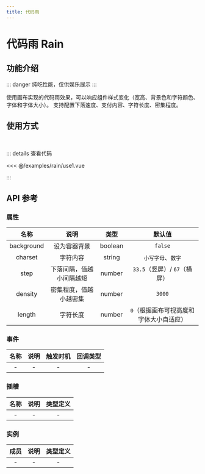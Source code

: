 ```yaml
---
title: 代码雨
---
```


# 代码雨 Rain

## 功能介绍

::: danger
纯吃性能，仅供娱乐展示
:::

使用画布实现的代码雨效果，可以响应组件样式变化（宽高、背景色和字符颜色、字体和字体大小）。
支持配置下落速度、支付内容、字符长度、密集程度。

## 使用方式

<br />
<RainUse1 />

::: details 查看代码

<<< @/examples/rain/use1.vue

:::

## API 参考

### 属性

|    名称    |           说明           |  类型   |                 默认值                  |
| :--------: | :----------------------: | :-----: | :-------------------------------------: |
| background |       设为容器背景       | boolean |                 `false`                 |
|  charset   |         字符内容         | string  |           `小写字母`、`数字`            |
|    step    | 下落间隔，值越小间隔越短 | number  |      `33.5`（竖屏）/ `67`（横屏）       |
|  density   |  密集程度，值越小越密集  | number  |                 `3000`                  |
|   length   |         字符长度         | number  | `0`（根据画布可视高度和字体大小自适应） |

### 事件

| 名称 | 说明 | 触发时机 | 回调类型 |
| :--: | :--: | :------: | :------: |
|  -   |  -   |    -     |    -     |

### 插槽

| 名称 | 说明 | 类型定义 |
| :--: | :--: | :------: |
|  -   |  -   |    -     |

### 实例

| 成员 | 说明 | 类型定义 |
| :--: | :--: | :------: |
|  -   |  -   |    -     |

<script setup>
import RainUse1 from './use1.vue';
</script>
